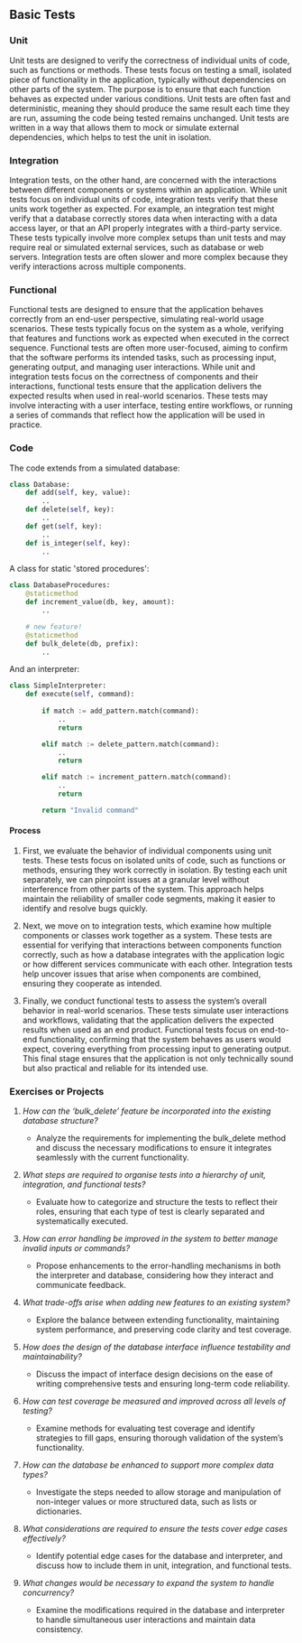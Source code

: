 ## Basic Tests

### Unit

Unit tests are designed to verify the correctness of individual units of code, such as
functions or methods. These tests focus on testing a small, isolated piece of functionality
in the application, typically without dependencies on other parts of the system. The purpose
is to ensure that each function behaves as expected under various conditions. Unit tests
are often fast and deterministic, meaning they should produce the same result each time
they are run, assuming the code being tested remains unchanged. Unit tests are written in
a way that allows them to mock or simulate external dependencies, which helps to test the
unit in isolation.

### Integration

Integration tests, on the other hand, are concerned with the interactions between different
components or systems within an application. While unit tests focus on individual units of code,
integration tests verify that these units work together as expected. For example, an integration
test might verify that a database correctly stores data when interacting with a data access layer,
or that an API properly integrates with a third-party service. These tests typically involve more
complex setups than unit tests and may require real or simulated external services, such as database
or web servers. Integration tests are often slower and more complex because they verify interactions
across multiple components.

### Functional

Functional tests are designed to ensure that the application behaves correctly from an end-user
perspective, simulating real-world usage scenarios. These tests typically focus on the system as
a whole, verifying that features and functions work as expected when executed in the correct sequence.
Functional tests are often more user-focused, aiming to confirm that the software performs its
intended tasks, such as processing input, generating output, and managing user interactions.
While unit and integration tests focus on the correctness of components and their interactions,
functional tests ensure that the application delivers the expected results when used in real-world
scenarios. These tests may involve interacting with a user interface, testing entire workflows,
or running a series of commands that reflect how the application will be used in practice.


### Code

The code extends from a simulated database:

```python
class Database:
    def add(self, key, value):
        ..
    def delete(self, key):
        ..
    def get(self, key):
        ..
    def is_integer(self, key):
        ..
```

A class for static 'stored procedures':

```python
class DatabaseProcedures:
    @staticmethod
    def increment_value(db, key, amount):
        ..

    # new feature!
    @staticmethod
    def bulk_delete(db, prefix):
        ..
```


And an interpreter:

```python
class SimpleInterpreter:
    def execute(self, command):
        
        if match := add_pattern.match(command):
            ..
            return

        elif match := delete_pattern.match(command):
            ..
            return

        elif match := increment_pattern.match(command):
            ..
            return

        return "Invalid command"
```

#### Process

1. First, we evaluate the behavior of individual components using unit tests. These tests focus
on isolated units of code, such as functions or methods, ensuring they work correctly in
isolation. By testing each unit separately, we can pinpoint issues at a granular level without
interference from other parts of the system. This approach helps maintain the reliability of
smaller code segments, making it easier to identify and resolve bugs quickly.

2. Next, we move on to integration tests, which examine how multiple components or classes work
together as a system. These tests are essential for verifying that interactions between components
function correctly, such as how a database integrates with the application logic or how different
services communicate with each other. Integration tests help uncover issues that arise when components
are combined, ensuring they cooperate as intended.

3. Finally, we conduct functional tests to assess the system’s overall behavior in real-world
scenarios. These tests simulate user interactions and workflows, validating that the application
delivers the expected results when used as an end product. Functional tests focus on end-to-end
functionality, confirming that the system behaves as users would expect, covering everything from
processing input to generating output. This final stage ensures that the application is not only
technically sound but also practical and reliable for its intended use.

### Exercises or Projects

1. *How can the ‘bulk_delete’ feature be incorporated into the existing database structure?*
    - Analyze the requirements for implementing the bulk_delete method and discuss the necessary modifications to ensure it integrates seamlessly with the current functionality.

2. *What steps are required to organise tests into a hierarchy of unit, integration, and functional tests?*
	- Evaluate how to categorize and structure the tests to reflect their roles, ensuring that each type of test is clearly separated and systematically executed.

3. *How can error handling be improved in the system to better manage invalid inputs or commands?*
    - Propose enhancements to the error-handling mechanisms in both the interpreter and database, considering how they interact and communicate feedback.

4. *What trade-offs arise when adding new features to an existing system?*
	- Explore the balance between extending functionality, maintaining system performance, and preserving code clarity and test coverage.

5. *How does the design of the database interface influence testability and maintainability?*
	- Discuss the impact of interface design decisions on the ease of writing comprehensive tests and ensuring long-term code reliability.

6. *How can test coverage be measured and improved across all levels of testing?*
	- Examine methods for evaluating test coverage and identify strategies to fill gaps, ensuring thorough validation of the system’s functionality.

7. *How can the database be enhanced to support more complex data types?*
    - Investigate the steps needed to allow storage and manipulation of non-integer values or more structured data, such as lists or dictionaries.

8. *What considerations are required to ensure the tests cover edge cases effectively?*
    - Identify potential edge cases for the database and interpreter, and discuss how to include them in unit, integration, and functional tests.

9. *What changes would be necessary to expand the system to handle concurrency?*
	- Examine the modifications required in the database and interpreter to handle simultaneous user interactions and maintain data consistency.
